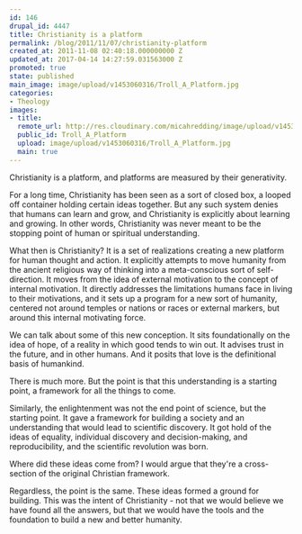 ```yaml
---
id: 146
drupal_id: 4447
title: Christianity is a platform
permalink: /blog/2011/11/07/christianity-platform
created_at: 2011-11-08 02:40:18.000000000 Z
updated_at: 2017-04-14 14:27:59.031563000 Z
promoted: true
state: published
main_image: image/upload/v1453060316/Troll_A_Platform.jpg
categories:
- Theology
images:
- title: 
  remote_url: http://res.cloudinary.com/micahredding/image/upload/v1453060316/Troll_A_Platform.jpg
  public_id: Troll_A_Platform
  upload: image/upload/v1453060316/Troll_A_Platform.jpg
  main: true
---
```

Christianity is a platform, and platforms are measured by their generativity. 

For a long time, Christianity has been seen as a sort of closed box, a looped off container holding certain ideas together. But any such system denies that humans can learn and grow, and Christianity is explicitly about learning and growing. In other words, Christianity was never meant to be the stopping point of human or spiritual understanding. 

What then is Christianity? It is a set of realizations creating a new platform for human thought and action. It explicitly attempts to move humanity from the ancient religious way of thinking into a meta-conscious sort of self-direction. It moves from the idea of external motivation to the concept of internal motivation. It directly addresses the limitations humans face in living to their motivations, and it sets up a program for a new sort of humanity, centered not around temples or nations or races or external markers, but around this internal motivating force. 

We can talk about some of this new conception. It sits foundationally on the idea of hope, of a reality in which good tends to win out. It advises trust in the future, and in other humans. And it posits that love is the definitional basis of humankind. 

There is much more. But the point is that this understanding is a starting point, a framework for all the things to come. 

Similarly, the enlightenment was not the end point of science, but the starting point. It gave a framework for building a society and an understanding that would lead to scientific discovery. It got hold of the ideas of equality, individual discovery and decision-making, and reproducibility, and the scientific revolution was born. 

Where did these ideas come from? I would argue that they're a cross-section of the original Christian framework. 

Regardless, the point is the same. These ideas formed a ground for building. This was the intent of Christianity - not that we would believe we have found all the answers, but that we would have the tools and the foundation to build a new and better humanity. 
